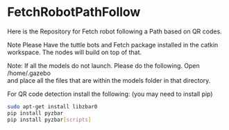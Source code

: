 # FetchRobotPathFollow
Here is the Repository for Fetch robot following a Path based on QR codes.

Note Please Have the tuttle bots and Fetch package installed in the catkin workspace. The nodes will build on top of that.

Note: If all the models do not launch. Please do the following. 
 Open /home/.gazebo   
 and place all the files that are within the models folder in that directory. 

For QR code detection install the following: (you may need to install pip)

```bash
sudo apt-get install libzbar0
pip install pyzbar
pip install pyzbar[scripts]
```